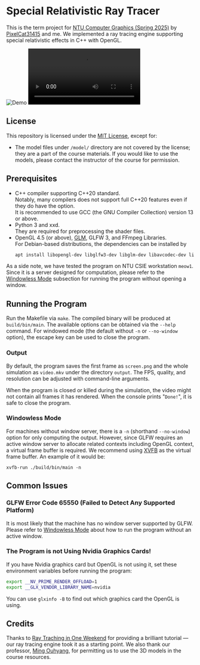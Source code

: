 # Special Relativistic Ray Tracer
This is the term project for [NTU Computer Graphics (Spring 2025)](https://course.ntu.edu.tw/en/courses/113-2/57650) by [PixelCat31415](https://github.com/PixelCat31415) and me.
We implemented a ray tracing engine supporting special relativistic effects in C++ with OpenGL.

![Demo](./assets/relativistic-movement.png)
![Video Demo](./assets/demo.mp4)

## License
This repository is licensed under the [MIT License](LICENSE), except for:
- The model files under `/model/` directory are not covered by the license; they are a part of the course materials. If you would like to use the models, please contact the instructor of the course for permission.

## Prerequisites
- C++ compiler supporting C++20 standard.  
  Notably, many compilers does not support full C++20 features even if they do have the option.  
  It is recommended to use GCC (the GNU Compiler Collection) version 13 or above.
- Python 3 and xxd.  
  They are required for preprocessing the shader files.
- OpenGL 4.5 (or above), [GLM](https://github.com/g-truc/glm), GLFW 3, and FFmpeg Libraries.  
  For Debian-based distributions, the dependencies can be installed by
    ```sh
    apt install libopengl-dev libglfw3-dev libglm-dev libavcodec-dev libavformat-dev libavutil-dev libswscale-dev
    ```

As a side note, we have tested the program on NTU CSIE workstation `meow1`.
Since it is a server designed for computation, please refer to the [Windowless Mode](#windowless-mode) subsection for running the program without opening a window.

## Running the Program
Run the Makefile via `make`.
The compiled binary will be produced at `build/bin/main`.
The available options can be obtained via the `--help` command.
For windowed mode (the default without `-n` or `--no-window` option), the escape key can be used to close the program.

### Output

By default, the program saves the first frame as `screen.png` and the whole simulation as `video.mkv` under the directory `output`.
The FPS, quality, and resolution can be adjusted with command-line arguments.

When the program is closed or killed during the simulation, the video might not contain all frames it has rendered.
When the console prints "`Done!`", it is safe to close the program.

### Windowless Mode 

For machines without window server, there is a `-n` (shorthand `--no-window`) option for only computing the output.
However, since GLFW requires an active window server to allocate related contexts including OpenGL context, a virtual frame buffer is required.
We recommend using [XVFB](https://www.x.org/archive/current/doc/man/man1/Xvfb.1.xhtml) as the virtual frame buffer.
An example of it would be:
```
xvfb-run ./build/bin/main -n
```

## Common Issues
### GLFW Error Code 65550 (Failed to Detect Any Supported Platform)

It is most likely that the machine has no window server supported by GLFW.
Please refer to [Windowless Mode](#windowless-mode) about how to run the program without an active window.

### The Program is not Using Nvidia Graphics Cards!

If you have Nvidia graphics card but OpenGL is not using it, set these environment variables before running the program:
```sh
export __NV_PRIME_RENDER_OFFLOAD=1
export __GLX_VENDOR_LIBRARY_NAME=nvidia
```
You can use `glxinfo -B` to find out which graphics card the OpenGL is using.

## Credits

Thanks to [Ray Traching in One Weekend](https://raytracing.github.io/) for providing a brilliant tutorial — our ray tracing engine took it as a starting point.
We also thank our professor, [Ming Ouhyang](https://www.csie.ntu.edu.tw/~ming/), for permitting us to use the 3D models in the course resources.